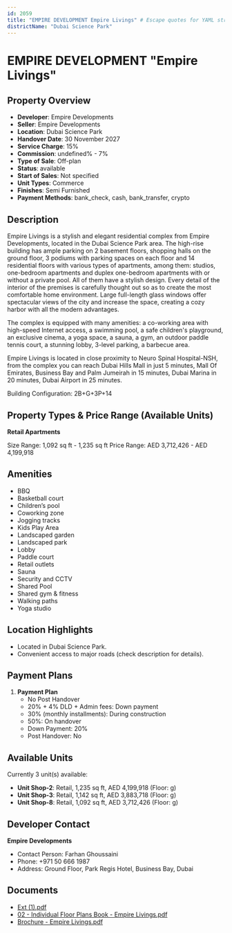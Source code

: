 ```yaml
---
id: 2059
title: "EMPIRE DEVELOPMENT Empire Livings" # Escape quotes for YAML string
districtName: "Dubai Science Park"
---
```


# EMPIRE DEVELOPMENT "Empire Livings"

## Property Overview
- **Developer**: Empire Developments
- **Seller**: Empire Developments
- **Location**: Dubai Science Park
- **Handover Date**: 30 November 2027
- **Service Charge**: 15%
- **Commission**: undefined% - 7%
- **Type of Sale**: Off-plan
- **Status**: available
- **Start of Sales**: Not specified
- **Unit Types**: Commerce
- **Finishes**: Semi Furnished
- **Payment Methods**: bank_check, cash, bank_transfer, crypto

## Description
Empire Livings is a stylish and elegant residential complex from Empire Developments, located in the Dubai Science Park area. The high-rise building has ample parking on 2 basement floors, shopping halls on the ground floor, 3 podiums with parking spaces on each floor and 14 residential floors with various types of apartments, among them: studios, one-bedroom apartments and duplex one-bedroom apartments with or without a private pool. All of them have a stylish design. Every detail of the interior of the premises is carefully thought out so as to create the most comfortable home environment. Large full-length glass windows offer spectacular views of the city and increase the space, creating a cozy harbor with all the modern advantages.

The complex is equipped with many amenities: a co-working area with high-speed Internet access, a swimming pool, a safe children's playground, an exclusive cinema, a yoga space, a sauna, a gym, an outdoor paddle tennis court, a stunning lobby, 3-level parking, a barbecue area.

Empire Livings is located in close proximity to Neuro Spinal Hospital-NSH, from the complex you can reach Dubai Hills Mall in just 5 minutes, Mall Of Emirates, Business Bay and Palm Jumeirah in 15 minutes, Dubai Marina in 20 minutes, Dubai Airport in 25 minutes.

Building Configuration: 2B+G+3P+14

## Property Types & Price Range (Available Units)
**Retail Apartments**

Size Range: 1,092 sq ft - 1,235 sq ft
Price Range: AED 3,712,426 - AED 4,199,918

## Amenities
- BBQ
- Basketball court
- Children’s pool
- Coworking zone
- Jogging tracks
- Kids Play Area
- Landscaped garden
- Landscaped park
- Lobby
- Paddle court
- Retail outlets
- Sauna
- Security and CCTV
- Shared Pool
- Shared gym & fitness
- Walking paths
- Yoga studio

## Location Highlights
- Located in Dubai Science Park.
- Convenient access to major roads (check description for details).

## Payment Plans
1. **Payment Plan**
   - No Post Handover
   - 20% + 4% DLD + Admin fees: Down payment
   - 30% (monthly installments): During construction
   - 50%: On handover
   - Down Payment: 20%
   - Post Handover: No

## Available Units
Currently 3 unit(s) available:
- **Unit Shop-2**: Retail, 1,235 sq ft, AED 4,199,918 (Floor: g)
- **Unit Shop-3**: Retail, 1,142 sq ft, AED 3,883,718 (Floor: g)
- **Unit Shop-8**: Retail, 1,092 sq ft, AED 3,712,426 (Floor: g)

## Developer Contact
**Empire Developments**
- Contact Person: Farhan Ghoussaini
- Phone: +971 50 666 1987
- Address: Ground Floor, Park Regis Hotel, Business Bay, Dubai

## Documents
- [Ext (1).pdf](https://cdn.geniemap.net/2024/06/05/RapPABACjghRaS94flN4NOLlfhxYwj5EotZpuf7h.pdf)
- [02 - Individual Floor Plans Book - Empire Livings.pdf](https://cdn.geniemap.net/2024/09/04/thUoRjXOA8xJOMw5BkMIIjKBJpztHDmklTsdYPUc.pdf)
- [Brochure - Empire Livings.pdf](https://cdn.geniemap.net/2024/09/04/vVbGVFtxFHhVdEtwBOVNEqeOw2y4l8KpghsluFVD.pdf)
